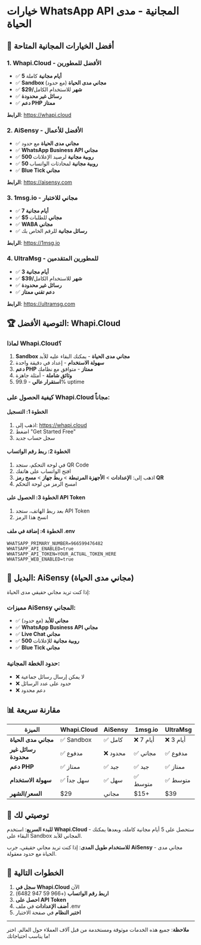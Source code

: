 # خيارات WhatsApp API المجانية - مدى الحياة

## 🎯 أفضل الخيارات المجانية المتاحة

### 1. **Whapi.Cloud** - الأفضل للمطورين
- ✅ **5 أيام مجانية** كاملة
- ✅ **Sandbox مجاني مدى الحياة** (مع حدود)
- ✅ **$29/شهر** للاستخدام الكامل
- ✅ **رسائل غير محدودة**
- ✅ **دعم PHP ممتاز**

**الرابط**: https://whapi.cloud

### 2. **AiSensy** - الأفضل للأعمال
- ✅ **مجاني مدى الحياة** مع حدود
- ✅ **WhatsApp Business API مجاني**
- ✅ **500 روبية مجانية** لرصيد الإعلانات
- ✅ **50 روبية مجانية** لمحادثات الواتساب
- ✅ **Blue Tick مجاني**

**الرابط**: https://aisensy.com

### 3. **1msg.io** - مجاني للاختبار
- ✅ **7 أيام مجانية**
- ✅ **$5 مجاني** للطلبات
- ✅ **WABA مجاني**
- ✅ **رسائل مجانية** للرقم الخاص بك

**الرابط**: https://1msg.io

### 4. **UltraMsg** - للمطورين المتقدمين
- ✅ **3 أيام مجانية**
- ✅ **$39/شهر** للاستخدام الكامل
- ✅ **رسائل غير محدودة**
- ✅ **دعم تقني ممتاز**

**الرابط**: https://ultramsg.com

## 🏆 التوصية الأفضل: Whapi.Cloud

### لماذا Whapi.Cloud؟
1. **Sandbox مجاني مدى الحياة** - يمكنك البقاء عليه للأبد
2. **سهولة الاستخدام** - إعداد في دقيقة واحدة
3. **دعم PHP ممتاز** - متوافق مع نظامك
4. **وثائق شاملة** - أمثلة جاهزة
5. **استقرار عالي** - 99.9% uptime

### كيفية الحصول على Whapi.Cloud مجاناً:

#### الخطوة 1: التسجيل
1. اذهب إلى: https://whapi.cloud
2. اضغط "Get Started Free"
3. سجل حساب جديد

#### الخطوة 2: ربط رقم الواتساب
1. في لوحة التحكم، ستجد QR Code
2. افتح الواتساب على هاتفك
3. اذهب إلى: **الإعدادات** > **الأجهزة المرتبطة** > **ربط جهاز** > **مسح رمز QR**
4. امسح الرمز من لوحة التحكم

#### الخطوة 3: الحصول على API Token
1. بعد ربط الهاتف، ستجد API Token
2. انسخ هذا الرمز

#### الخطوة 4: إضافة في ملف .env
```env
WHATSAPP_PRIMARY_NUMBER=966599476482
WHATSAPP_API_ENABLED=true
WHATSAPP_API_TOKEN=YOUR_ACTUAL_TOKEN_HERE
WHATSAPP_WEB_ENABLED=true
```

## 🔄 البديل: AiSensy (مجاني مدى الحياة)

إذا كنت تريد مجاني حقيقي مدى الحياة:

### مميزات AiSensy المجاني:
- ✅ **مجاني للأبد** (مع حدود)
- ✅ **WhatsApp Business API مجاني**
- ✅ **Live Chat مجاني**
- ✅ **500 روبية مجانية** للإعلانات
- ✅ **Blue Tick مجاني**

### حدود الخطة المجانية:
- ❌ لا يمكن إرسال رسائل جماعية
- ❌ حدود على عدد الرسائل
- ❌ دعم محدود

## 📊 مقارنة سريعة

| الميزة | Whapi.Cloud | AiSensy | 1msg.io | UltraMsg |
|--------|-------------|---------|---------|----------|
| **مجاني مدى الحياة** | ✅ Sandbox | ✅ كامل | ❌ 7 أيام | ❌ 3 أيام |
| **رسائل غير محدودة** | ✅ مدفوع | ❌ محدود | ✅ مجاني | ✅ مدفوع |
| **دعم PHP** | ✅ ممتاز | ✅ جيد | ✅ جيد | ✅ ممتاز |
| **سهولة الاستخدام** | ✅ سهل جداً | ✅ سهل | ✅ متوسط | ✅ متوسط |
| **السعر/الشهر** | $29 | مجاني | $15+ | $39 |

## 🎯 توصيتي لك

**للبدء السريع**: استخدم **Whapi.Cloud** - ستحصل على 5 أيام مجانية كاملة، وبعدها يمكنك البقاء على Sandbox المجاني للأبد.

**للاستخدام طويل المدى**: إذا كنت تريد مجاني حقيقي، جرب **AiSensy** - مجاني مدى الحياة مع حدود معقولة.

## 🚀 الخطوات التالية

1. **سجل في Whapi.Cloud** الآن
2. **اربط رقم الواتساب** (+966 59 947 6482)
3. **احصل على API Token**
4. **أضف الإعدادات** في ملف .env
5. **اختبر النظام** في صفحة الاختبار

---

**ملاحظة**: جميع هذه الخدمات موثوقة ومستخدمة من قبل آلاف العملاء حول العالم. اختر ما يناسب احتياجاتك!